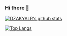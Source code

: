 
### Hi there 👋

[![DZAKYALR's github stats](https://github-readme-stats.vercel.app/api?username=DZAKYALR)](https://github.com/DZAKYALR/github-readme-stats)


[![Top Langs](https://github-readme-stats.vercel.app/api/top-langs/?username=DZAKYALR&layout=compact)](https://github.com/DZAKYALR/github-readme-stats)


<!--
**DZAKYALR/DZAKYALR** is a ✨ _special_ ✨ repository because its `README.md` (this file) appears on your GitHub profile.
<a href="https://github.com/rmt-07-glasgow-fox">
  <img align="center" src="https://github-readme-stats.vercel.app/api/pin/?username=rmt-07-glasgow-fox" />
</a>
Here are some ideas to get you started:

- 🔭 I’m currently working on ...
- 🌱 I’m currently learning ...
- 👯 I’m looking to collaborate on ...
- 🤔 I’m looking for help with ...
- 💬 Ask me about ...
- 📫 How to reach me: ...
- 😄 Pronouns: ...
- ⚡ Fun fact: ...
-->
